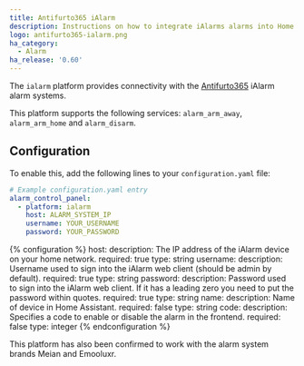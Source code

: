```yaml
---
title: Antifurto365 iAlarm
description: Instructions on how to integrate iAlarms alarms into Home Assistant.
logo: antifurto365-ialarm.png
ha_category:
  - Alarm
ha_release: '0.60'
---
```


The `ialarm` platform provides connectivity with the [Antifurto365](https://www.antifurtocasa365.it/) iAlarm alarm systems.

This platform supports the following services: `alarm_arm_away`, `alarm_arm_home` and `alarm_disarm`.

## Configuration

To enable this, add the following lines to your `configuration.yaml` file:

```yaml
# Example configuration.yaml entry
alarm_control_panel:
  - platform: ialarm
    host: ALARM_SYSTEM_IP
    username: YOUR_USERNAME
    password: YOUR_PASSWORD
```

{% configuration %}
host:
  description: The IP address of the iAlarm device on your home network.
  required: true
  type: string
username:
  description: Username used to sign into the iAlarm web client (should be admin by default).
  required: true
  type: string
password:
  description: Password used to sign into the iAlarm web client. If it has a leading zero you need to put the password within quotes.
  required: true
  type: string
name:
  description: Name of device in Home Assistant.
  required: false
  type: string
code:
  description: Specifies a code to enable or disable the alarm in the frontend.
  required: false
  type: integer
{% endconfiguration %}

This platform has also been confirmed to work with the alarm system brands Meian and Emooluxr.
